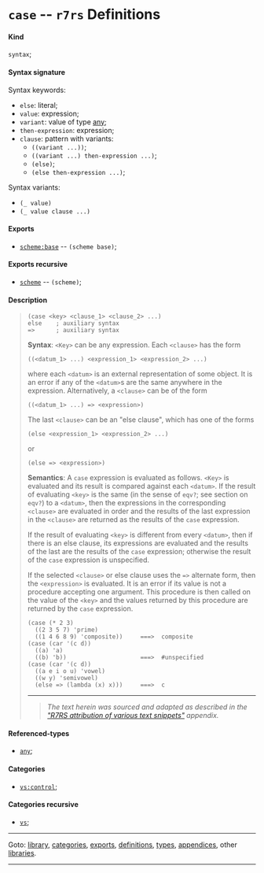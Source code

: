 

<a id='definition__r7rs__case'></a>

# `case` -- `r7rs` Definitions


<a id='definition__r7rs__case__kind'></a>

#### Kind

`syntax`;


<a id='definition__r7rs__case__syntax-signature'></a>

#### Syntax signature

Syntax keywords:
 * `else`: literal;
 * `value`: expression;
 * `variant`: value of type [any](../../r7rs/types/any.md#type__r7rs__any);
 * `then-expression`: expression;
 * `clause`: pattern with variants:
   * `((variant ...))`;
   * `((variant ...) then-expression ...)`;
   * `(else)`;
   * `(else then-expression ...)`;

Syntax variants:
 * `(_ value)`
 * `(_ value clause ...)`


<a id='definition__r7rs__case__exports'></a>

#### Exports

 * [`scheme:base`](../../r7rs/exports/scheme_3a_base.md#export__r7rs__scheme_3a_base) -- `(scheme base)`;


<a id='definition__r7rs__case__exports-recursive'></a>

#### Exports recursive

 * [`scheme`](../../r7rs/exports/scheme.md#export__r7rs__scheme) -- `(scheme)`;


<a id='definition__r7rs__case__description'></a>

#### Description

> ````
> (case <key> <clause_1> <clause_2> ...)
> else    ; auxiliary syntax
> =>      ; auxiliary syntax
> ````
> 
> **Syntax**:
> `<Key>` can be any expression.  Each `<clause>` has
> the form
> ````
> ((<datum_1> ...) <expression_1> <expression_2> ...)
> ````
> where each `<datum>` is an external representation of some object.
> It is an error if any of the `<datum>`s are the same anywhere in the expression.
> Alternatively, a `<clause>` can be of the form
> ````
> ((<datum_1> ...) => <expression>)
> ````
> The last `<clause>` can be an "else clause", which has one of the forms
> ````
> (else <expression_1> <expression_2> ...)
> ````
> or
> ````
> (else => <expression>)
> ````
> 
> **Semantics**:
> A `case` expression is evaluated as follows.  `<Key>` is
> evaluated and its result is compared against each `<datum>`.  If the
> result of evaluating `<key>` is the same (in the sense of
> `eqv?`; see section on `eqv?`) to a `<datum>`, then the
> expressions in the corresponding `<clause>` are evaluated in order
> and the results of the last expression in the `<clause>` are
> returned as the results of the `case` expression.
> 
> If the result of
> evaluating `<key>` is different from every `<datum>`, then if
> there is an else clause, its expressions are evaluated and the
> results of the last are the results of the `case` expression;
> otherwise the result of the `case` expression is unspecified.
> 
> If the selected `<clause>` or else clause uses the
> `=>` alternate form, then the `<expression>` is evaluated.
> It is an error if its value is not a procedure accepting one argument.
> This procedure is then
> called on the value of the `<key>` and the values returned by this
> procedure are returned by the `case` expression.
> 
> ````
> (case (* 2 3)
>   ((2 3 5 7) 'prime)
>   ((1 4 6 8 9) 'composite))     ===>  composite
> (case (car '(c d))
>   ((a) 'a)
>   ((b) 'b))                     ===>  #unspecified
> (case (car '(c d))
>   ((a e i o u) 'vowel)
>   ((w y) 'semivowel)
>   (else => (lambda (x) x)))     ===>  c
> ````
> 
> 
> ----
> > *The text herein was sourced and adapted as described in the ["R7RS attribution of various text snippets"](../../r7rs/appendices/attribution.md#appendix__r7rs__attribution) appendix.*


<a id='definition__r7rs__case__referenced-types'></a>

#### Referenced-types

 * [`any`](../../r7rs/types/any.md#type__r7rs__any);


<a id='definition__r7rs__case__categories'></a>

#### Categories

 * [`vs:control`](../../r7rs/categories/vs_3a_control.md#category__r7rs__vs_3a_control);


<a id='definition__r7rs__case__categories-recursive'></a>

#### Categories recursive

 * [`vs`](../../r7rs/categories/vs.md#category__r7rs__vs);

----

Goto: [library](../../r7rs/_index.md#library__r7rs), [categories](../../r7rs/categories/_index.md#toc__r7rs__categories), [exports](../../r7rs/exports/_index.md#toc__r7rs__exports), [definitions](../../r7rs/definitions/_index.md#toc__r7rs__definitions), [types](../../r7rs/types/_index.md#toc__r7rs__types), [appendices](../../r7rs/appendices/_index.md#toc__r7rs__appendices), other [libraries](../../_libraries.md#toc__libraries).

----

